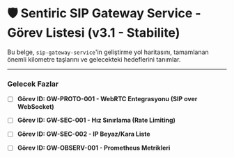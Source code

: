 # 🛡️ Sentiric SIP Gateway Service - Görev Listesi (v3.1 - Stabilite)

Bu belge, `sip-gateway-service`'in geliştirme yol haritasını, tamamlanan önemli kilometre taşlarını ve gelecekteki hedeflerini tanımlar.


---
### **Gelecek Fazlar**

-   [ ] **Görev ID: GW-PROTO-001 - WebRTC Entegrasyonu (SIP over WebSocket)**       
-   [ ] **Görev ID: GW-SEC-001 - Hız Sınırlama (Rate Limiting)**
-   [ ] **Görev ID: GW-SEC-002 - IP Beyaz/Kara Liste**
-   [ ] **Görev ID: GW-OBSERV-001 - Prometheus Metrikleri**
 